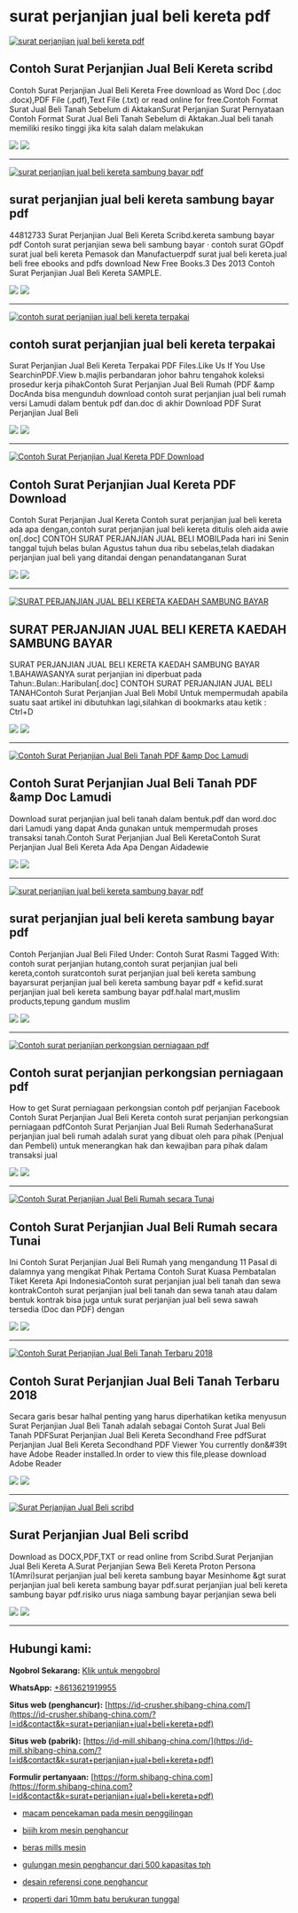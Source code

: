 # surat perjanjian jual beli kereta pdf

<a href="https://swt.shibang-china.com/?l=id&img&k=surat+perjanjian+jual+beli+kereta+pdf" target="_blank">![surat perjanjian jual beli kereta pdf](http://static.shibang-china.com/all-800x300/1313.jpg)</a>

## Contoh Surat Perjanjian Jual Beli Kereta scribd
Contoh Surat Perjanjian Jual Beli Kereta Free download as Word Doc (.doc .docx),PDF File (.pdf),Text File (.txt) or read online for free.Contoh Format Surat Jual Beli Tanah Sebelum di AktakanSurat Perjanjian Surat Pernyataan Contoh Format Surat Jual Beli Tanah Sebelum di Aktakan.Jual beli tanah memiliki resiko tinggi jika kita salah dalam melakukan


<a href="https://whatsapp.shibangsoft.com/WhatsApp.php" target="_blank" title="WhatsApp">![](http://static.shibang-china.com/icon/whatsapp.png)</a> <a href="https://swt.shibang-china.com/?l=id&icon&k=surat+perjanjian+jual+beli+kereta+pdf" target="_blank">![](http://static.shibang-china.com/icon/chat-id.png)</a>

---

<a href="https://swt.shibang-china.com/?l=id&img&k=surat+perjanjian+jual+beli+kereta+pdf" target="_blank">![surat perjanjian jual beli kereta sambung bayar pdf](http://static.shibang-china.com/all-800x300/190.jpg)</a>

## surat perjanjian jual beli kereta sambung bayar pdf
44812733 Surat Perjanjian Jual Beli Kereta Scribd.kereta sambung bayar pdf Contoh surat perjanjian sewa beli sambung bayar · contoh surat GOpdf surat jual beli kereta Pemasok dan Manufactuerpdf surat jual beli kereta.jual beli free ebooks and pdfs download New Free Books.3 Des 2013 Contoh Surat Perjanjian Jual Beli Kereta SAMPLE.


<a href="https://whatsapp.shibangsoft.com/WhatsApp.php" target="_blank" title="WhatsApp">![](http://static.shibang-china.com/icon/whatsapp.png)</a> <a href="https://swt.shibang-china.com/?l=id&icon&k=surat+perjanjian+jual+beli+kereta+pdf" target="_blank">![](http://static.shibang-china.com/icon/chat-id.png)</a>

---

<a href="https://swt.shibang-china.com/?l=id&img&k=surat+perjanjian+jual+beli+kereta+pdf" target="_blank">![contoh surat perjanjian jual beli kereta terpakai](http://static.shibang-china.com/all-800x300/741.jpg)</a>

## contoh surat perjanjian jual beli kereta terpakai
Surat Perjanjian Jual Beli Kereta Terpakai PDF Files.Like Us If You Use SearchinPDF.View b.majlis perbandaran johor bahru tengahok koleksi prosedur kerja pihakContoh Surat Perjanjian Jual Beli Rumah (PDF &amp DocAnda bisa mengunduh download contoh surat perjanjian jual beli rumah versi Lamudi dalam bentuk pdf dan.doc di akhir Download PDF Surat Perjanjian Jual Beli


<a href="https://whatsapp.shibangsoft.com/WhatsApp.php" target="_blank" title="WhatsApp">![](http://static.shibang-china.com/icon/whatsapp.png)</a> <a href="https://swt.shibang-china.com/?l=id&icon&k=surat+perjanjian+jual+beli+kereta+pdf" target="_blank">![](http://static.shibang-china.com/icon/chat-id.png)</a>

---

<a href="https://swt.shibang-china.com/?l=id&img&k=surat+perjanjian+jual+beli+kereta+pdf" target="_blank">![Contoh Surat Perjanjian Jual Kereta PDF Download](http://static.shibang-china.com/all-800x300/1152.jpg)</a>

## Contoh Surat Perjanjian Jual Kereta PDF Download
Contoh Surat Perjanjian Jual Kereta Contoh surat perjanjian jual beli kereta ada apa dengan,contoh surat perjanjian jual beli kereta ditulis oleh aida awie on[.doc] CONTOH SURAT PERJANJIAN JUAL BELI MOBILPada hari ini Senin tanggal tujuh belas bulan Agustus tahun dua ribu sebelas,telah diadakan perjanjian jual beli yang ditandai dengan penandatanganan Surat


<a href="https://whatsapp.shibangsoft.com/WhatsApp.php" target="_blank" title="WhatsApp">![](http://static.shibang-china.com/icon/whatsapp.png)</a> <a href="https://swt.shibang-china.com/?l=id&icon&k=surat+perjanjian+jual+beli+kereta+pdf" target="_blank">![](http://static.shibang-china.com/icon/chat-id.png)</a>

---

<a href="https://swt.shibang-china.com/?l=id&img&k=surat+perjanjian+jual+beli+kereta+pdf" target="_blank">![SURAT PERJANJIAN JUAL BELI KERETA KAEDAH SAMBUNG BAYAR](http://static.shibang-china.com/all-800x300/998.jpg)</a>

## SURAT PERJANJIAN JUAL BELI KERETA KAEDAH SAMBUNG BAYAR
SURAT PERJANJIAN JUAL BELI KERETA KAEDAH SAMBUNG BAYAR 1.BAHAWASANYA surat perjanjian ini diperbuat pada Tahun:.Bulan:.Haribulan[.doc] CONTOH SURAT PERJANJIAN JUAL BELI TANAHContoh Surat Perjanjian Jual Beli Mobil Untuk mempermudah apabila suatu saat artikel ini dibutuhkan lagi,silahkan di bookmarks atau ketik : Ctrl+D


<a href="https://whatsapp.shibangsoft.com/WhatsApp.php" target="_blank" title="WhatsApp">![](http://static.shibang-china.com/icon/whatsapp.png)</a> <a href="https://swt.shibang-china.com/?l=id&icon&k=surat+perjanjian+jual+beli+kereta+pdf" target="_blank">![](http://static.shibang-china.com/icon/chat-id.png)</a>

---

<a href="https://swt.shibang-china.com/?l=id&img&k=surat+perjanjian+jual+beli+kereta+pdf" target="_blank">![Contoh Surat Perjanjian Jual Beli Tanah PDF &amp Doc Lamudi](http://static.shibang-china.com/all-800x300/1242.jpg)</a>

## Contoh Surat Perjanjian Jual Beli Tanah PDF &amp Doc Lamudi
Download surat perjanjian jual beli tanah dalam bentuk.pdf dan word.doc dari Lamudi yang dapat Anda gunakan untuk mempermudah proses transaksi tanah.Contoh Surat Perjanjian Jual Beli KeretaContoh Surat Perjanjian Jual Beli Kereta Ada Apa Dengan Aidadewie


<a href="https://whatsapp.shibangsoft.com/WhatsApp.php" target="_blank" title="WhatsApp">![](http://static.shibang-china.com/icon/whatsapp.png)</a> <a href="https://swt.shibang-china.com/?l=id&icon&k=surat+perjanjian+jual+beli+kereta+pdf" target="_blank">![](http://static.shibang-china.com/icon/chat-id.png)</a>

---

<a href="https://swt.shibang-china.com/?l=id&img&k=surat+perjanjian+jual+beli+kereta+pdf" target="_blank">![surat perjanjian jual beli kereta sambung bayar pdf](http://static.shibang-china.com/all-800x300/202.jpg)</a>

## surat perjanjian jual beli kereta sambung bayar pdf
Contoh Perjanjian Jual Beli Filed Under: Contoh Surat Rasmi Tagged With: contoh surat perjanjian hutang,contoh surat perjanjian jual beli kereta,contoh suratcontoh surat perjanjian jual beli kereta sambung bayarsurat perjanjian jual beli kereta sambung bayar pdf « kefid.surat perjanjian jual beli kereta sambung bayar pdf.halal mart,muslim products,tepung gandum muslim


<a href="https://whatsapp.shibangsoft.com/WhatsApp.php" target="_blank" title="WhatsApp">![](http://static.shibang-china.com/icon/whatsapp.png)</a> <a href="https://swt.shibang-china.com/?l=id&icon&k=surat+perjanjian+jual+beli+kereta+pdf" target="_blank">![](http://static.shibang-china.com/icon/chat-id.png)</a>

---

<a href="https://swt.shibang-china.com/?l=id&img&k=surat+perjanjian+jual+beli+kereta+pdf" target="_blank">![Contoh surat perjanjian perkongsian perniagaan pdf](http://static.shibang-china.com/all-800x300/739.jpg)</a>

## Contoh surat perjanjian perkongsian perniagaan pdf
How to get Surat perniagaan perkongsian contoh pdf perjanjian Facebook Contoh Surat Perjanjian Jual Beli Kereta contoh surat perjanjian perkongsian perniagaan pdfContoh Surat Perjanjian Jual Beli Rumah SederhanaSurat perjanjian jual beli rumah adalah surat yang dibuat oleh para pihak (Penjual dan Pembeli) untuk menerangkan hak dan kewajiban para pihak dalam transaksi jual


<a href="https://whatsapp.shibangsoft.com/WhatsApp.php" target="_blank" title="WhatsApp">![](http://static.shibang-china.com/icon/whatsapp.png)</a> <a href="https://swt.shibang-china.com/?l=id&icon&k=surat+perjanjian+jual+beli+kereta+pdf" target="_blank">![](http://static.shibang-china.com/icon/chat-id.png)</a>

---

<a href="https://swt.shibang-china.com/?l=id&img&k=surat+perjanjian+jual+beli+kereta+pdf" target="_blank">![Contoh Surat Perjanjian Jual Beli Rumah secara Tunai](http://static.shibang-china.com/all-800x300/225.jpg)</a>

## Contoh Surat Perjanjian Jual Beli Rumah secara Tunai
Ini Contoh Surat Perjanjian Jual Beli Rumah yang mengandung 11 Pasal di dalamnya yang mengikat Pihak Pertama Contoh Surat Kuasa Pembatalan Tiket Kereta Api IndonesiaContoh surat perjanjian jual beli tanah dan sewa kontrakContoh surat perjanjian jual beli tanah dan sewa tanah atau dalam bentuk kontrak bisa juga untuk surat perjanjian jual beli sewa sawah tersedia (Doc dan PDF) dengan


<a href="https://whatsapp.shibangsoft.com/WhatsApp.php" target="_blank" title="WhatsApp">![](http://static.shibang-china.com/icon/whatsapp.png)</a> <a href="https://swt.shibang-china.com/?l=id&icon&k=surat+perjanjian+jual+beli+kereta+pdf" target="_blank">![](http://static.shibang-china.com/icon/chat-id.png)</a>

---

<a href="https://swt.shibang-china.com/?l=id&img&k=surat+perjanjian+jual+beli+kereta+pdf" target="_blank">![Contoh Surat Perjanjian Jual Beli Tanah Terbaru 2018](http://static.shibang-china.com/all-800x300/1007.jpg)</a>

## Contoh Surat Perjanjian Jual Beli Tanah Terbaru 2018
Secara garis besar halhal penting yang harus diperhatikan ketika menyusun Surat Perjanjian Jual Beli Tanah adalah sebagai Contoh Surat Jual Beli Tanah PDFSurat Perjanjian Jual Beli Kereta Secondhand Free pdfSurat Perjanjian Jual Beli Kereta Secondhand PDF Viewer You currently don&#39t have Adobe Reader installed.In order to view this file,please download Adobe Reader


<a href="https://whatsapp.shibangsoft.com/WhatsApp.php" target="_blank" title="WhatsApp">![](http://static.shibang-china.com/icon/whatsapp.png)</a> <a href="https://swt.shibang-china.com/?l=id&icon&k=surat+perjanjian+jual+beli+kereta+pdf" target="_blank">![](http://static.shibang-china.com/icon/chat-id.png)</a>

---

<a href="https://swt.shibang-china.com/?l=id&img&k=surat+perjanjian+jual+beli+kereta+pdf" target="_blank">![Surat Perjanjian Jual Beli scribd](http://static.shibang-china.com/all-800x300/898.jpg)</a>

## Surat Perjanjian Jual Beli scribd
Download as DOCX,PDF,TXT or read online from Scribd.Surat Perjanjian Jual Beli Kereta A.Surat Perjanjian Sewa Beli Kereta Proton Persona 1(Amri)surat perjanjian jual beli kereta sambung bayar Mesinhome &gt surat perjanjian jual beli kereta sambung bayar pdf.surat perjanjian jual beli kereta sambung bayar pdf.risiko urus niaga sambung bayar perjanjian sewa beli


<a href="https://whatsapp.shibangsoft.com/WhatsApp.php" target="_blank" title="WhatsApp">![](http://static.shibang-china.com/icon/whatsapp.png)</a> <a href="https://swt.shibang-china.com/?l=id&icon&k=surat+perjanjian+jual+beli+kereta+pdf" target="_blank">![](http://static.shibang-china.com/icon/chat-id.png)</a>

---
## Hubungi kami:

**Ngobrol Sekarang:** [Klik untuk mengobrol](https://swt.shibang-china.com?l=id&contact&k=surat+perjanjian+jual+beli+kereta+pdf)

**WhatsApp:**  [+8613621919955](https://whatsapp.shibangsoft.com/WhatsApp.php)

**Situs web (penghancur):** [https://id-crusher.shibang-china.com/](https://id-crusher.shibang-china.com/?l=id&contact&k=surat+perjanjian+jual+beli+kereta+pdf)

**Situs web (pabrik):** [https://id-mill.shibang-china.com/](https://id-mill.shibang-china.com/?l=id&contact&k=surat+perjanjian+jual+beli+kereta+pdf)

**Formulir pertanyaan:** [https://form.shibang-china.com](https://form.shibang-china.com?l=id&contact&k=surat+perjanjian+jual+beli+kereta+pdf)

* [macam pencekaman pada mesin penggilingan](../19/macam%20pencekaman%20pada%20mesin%20penggilingan.md)

* [bijih krom mesin penghancur](../29/bijih%20krom%20mesin%20penghancur.md)

* [beras mills mesin](../26/beras%20mills%20mesin.md)

* [gulungan mesin penghancur dari 500 kapasitas tph](../22/gulungan%20mesin%20penghancur%20dari%20500%20kapasitas%20tph.md)

* [desain referensi cone penghancur](../25/desain%20referensi%20cone%20penghancur.md)

* [properti dari 10mm batu berukuran tunggal](../16/properti%20dari%2010mm%20batu%20berukuran%20tunggal.md)